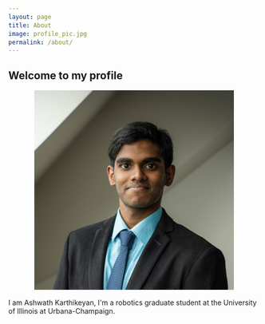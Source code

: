 ```yaml
---
layout: page
title: About
image: profile_pic.jpg
permalink: /about/
---
```


## Welcome to my profile

<center><img src="/img/profile_pic.jpg" alt="profile_pic" height="400" width="400"></center> 

I am Ashwath Karthikeyan, I'm a robotics graduate student at the University of Illinois at Urbana-Champaign.